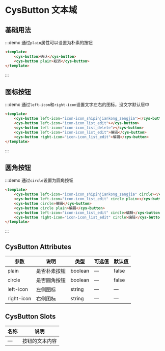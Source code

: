# CysButton 文本域

## 基础用法

:::demo 通过`plain`属性可以设置为朴素的按钮

```html
<template>
    <cys-button>确认</cys-button>
    <cys-button plain>取消</cys-button>
</template>
```

:::

## 图标按钮

:::demo 通过`left-icon`和`right-icon`设置文字左右的图标，没文字默认居中

```html
<template>
    <cys-button left-icon="icon-icon_shipinjiankong_zengjia"></cys-button>
    <cys-button left-icon="icon-icon_list_edit"></cys-button>
    <cys-button left-icon="icon-icon_list_delete"></cys-button>
    <cys-button left-icon="icon-icon_list_edit">编辑</cys-button>
    <cys-button right-icon="icon-icon_list_edit">编辑</cys-button>
</template>
```

:::

## 圆角按钮

:::demo 通过`circle`设置为圆角按钮

```html
<template>
    <cys-button left-icon="icon-icon_shipinjiankong_zengjia" circle></cys-button>
    <cys-button left-icon="icon-icon_list_edit" circle plain></cys-button>
    <cys-button circle>编辑</cys-button>
    <cys-button circle plain>编辑</cys-button>
    <cys-button left-icon="icon-icon_list_edit" circle>编辑</cys-button>
    <cys-button right-icon="icon-icon_list_edit" circle>编辑</cys-button>
</template>
```

:::

## CysButton Attributes

| 参数       | 说明         | 类型    | 可选值 | 默认值 |
| ---------- | ------------ | ------- | ------ | ------ |
| plain      | 是否朴素按钮 | boolean | —      | false  |
| circle     | 是否圆角按钮 | boolean | —      | false  |
| left-icon  | 左侧图标     | string  | —      | —      |
| right-icon | 右侧图标     | string  | —      | —      |

## CysButton Slots

| 名称 | 说明           |
| ---- | -------------- |
| —    | 按钮的文本内容 |

